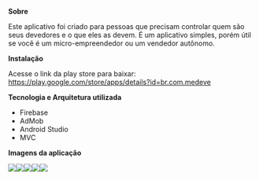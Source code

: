 <strong>Sobre</strong>

Este aplicativo foi criado para pessoas que precisam controlar quem são seus devedores e o que eles as devem.
É um aplicativo simples, porém útil se você é um micro-empreendedor ou um vendedor autônomo. 

<strong>Instalação</strong>

Acesse o link da play store para baixar: https://play.google.com/store/apps/details?id=br.com.medeve

<strong>Tecnologia e Arquitetura utilizada</strong>

- Firebase
- AdMob
- Android Studio
- MVC

<strong>Imagens da aplicação</strong>

<img src="https://lh3.googleusercontent.com/OoG1i_TuDaZQgTKjKC5w_w4Pv7eyDn8OYhIoKe7MiMkP7rWnp0ct0hU47Ii8GFQdaL0=w1366-h576-rw"><img src="https://lh3.googleusercontent.com/oJpDgobAmmOjieMv5We6GSaTIl6kpp6QwLiiUFsnp6PYzpr5pVtLAKY7nDcAbZiQTas=w1366-h625-rw"><img src="https://lh3.googleusercontent.com/EZ2BkCdUzPu4uu7V-zIECAavjFU9lHJHqI8tR57otXY2xEvPs5LnZb_vQ7j87nLKhYSM=w1366-h625-rw"><img src="https://lh3.googleusercontent.com/bnTAAf6mXqzGIHDp7MmaAAgeW3xr0aUej8tcNqct_4uStjUaKq0rIoxVSIM4nWd6=w1366-h625-rw"><img src="https://lh3.googleusercontent.com/nJuTp9u8QpCQam7OGePb4MeWvnQf6PTh4--b_tqd_BHB9d53vERbNONilCq4_zRINjkM=w1366-h625-rw">

 

